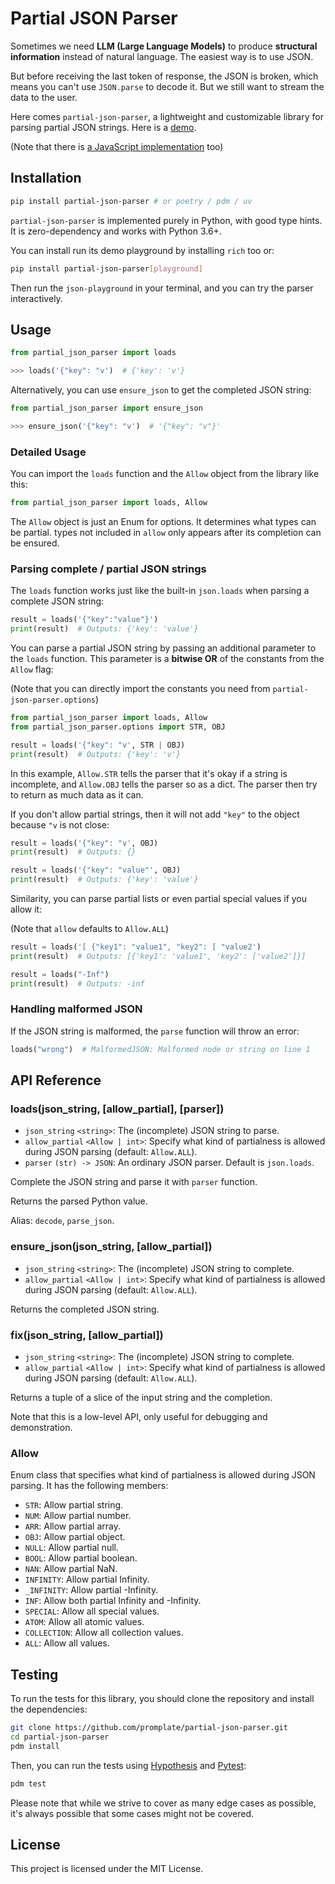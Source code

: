 # Partial JSON Parser

Sometimes we need **LLM (Large Language Models)** to produce **structural information** instead of natural language. The easiest way is to use JSON.

But before receiving the last token of response, the JSON is broken, which means you can't use `JSON.parse` to decode it. But we still want to stream the data to the user.

Here comes `partial-json-parser`, a lightweight and customizable library for parsing partial JSON strings. Here is a [demo](https://promplate.dev/partial-json-parser).

(Note that there is [a JavaScript implementation](https://github.com/promplate/partial-json-parser-js) too)

## Installation

```sh
pip install partial-json-parser # or poetry / pdm / uv
```

`partial-json-parser` is implemented purely in Python, with good type hints. It is zero-dependency and works with Python 3.6+.

You can install run its demo playground by installing `rich` too or:

```sh
pip install partial-json-parser[playground]
```

Then run the `json-playground` in your terminal, and you can try the parser interactively.

## Usage

```py
from partial_json_parser import loads

>>> loads('{"key": "v')  # {'key': 'v'}
```

Alternatively, you can use `ensure_json` to get the completed JSON string:

```py
from partial_json_parser import ensure_json

>>> ensure_json('{"key": "v')  # '{"key": "v"}'
```

### Detailed Usage

You can import the `loads` function and the `Allow` object from the library like this:

```py
from partial_json_parser import loads, Allow
```

The `Allow` object is just an Enum for options. It determines what types can be partial. types not included in `allow` only appears after its completion can be ensured.

### Parsing complete / partial JSON strings

The `loads` function works just like the built-in `json.loads` when parsing a complete JSON string:

```py
result = loads('{"key":"value"}')
print(result)  # Outputs: {'key': 'value'}
```

You can parse a partial JSON string by passing an additional parameter to the `loads` function. This parameter is a **bitwise OR** of the constants from the `Allow` flag:

(Note that you can directly import the constants you need from `partial-json-parser.options`)

```py
from partial_json_parser import loads, Allow
from partial_json_parser.options import STR, OBJ

result = loads('{"key": "v', STR | OBJ)
print(result)  # Outputs: {'key': 'v'}
```

In this example, `Allow.STR` tells the parser that it's okay if a string is incomplete, and `Allow.OBJ` tells the parser so as a dict. The parser then try to return as much data as it can.

If you don't allow partial strings, then it will not add `"key"` to the object because `"v` is not close:

```py
result = loads('{"key": "v', OBJ)
print(result)  # Outputs: {}

result = loads('{"key": "value"', OBJ)
print(result)  # Outputs: {'key': 'value'}
```

Similarity, you can parse partial lists or even partial special values if you allow it:

(Note that `allow` defaults to `Allow.ALL`)

```py
result = loads('[ {"key1": "value1", "key2": [ "value2')
print(result)  # Outputs: [{'key1': 'value1', 'key2': ['value2']}]

result = loads("-Inf")
print(result)  # Outputs: -inf
```

### Handling malformed JSON

If the JSON string is malformed, the `parse` function will throw an error:

```py
loads("wrong")  # MalformedJSON: Malformed node or string on line 1
```

## API Reference

### loads(json_string, [allow_partial], [parser])

- `json_string` `<string>`: The (incomplete) JSON string to parse.
- `allow_partial` `<Allow | int>`: Specify what kind of partialness is allowed during JSON parsing (default: `Allow.ALL`).
- `parser` `(str) -> JSON`: An ordinary JSON parser. Default is `json.loads`.

Complete the JSON string and parse it with `parser` function.

Returns the parsed Python value.

Alias: `decode`, `parse_json`.

### ensure_json(json_string, [allow_partial])

- `json_string` `<string>`: The (incomplete) JSON string to complete.
- `allow_partial` `<Allow | int>`: Specify what kind of partialness is allowed during JSON parsing (default: `Allow.ALL`).

Returns the completed JSON string.

### fix(json_string, [allow_partial])

- `json_string` `<string>`: The (incomplete) JSON string to complete.
- `allow_partial` `<Allow | int>`: Specify what kind of partialness is allowed during JSON parsing (default: `Allow.ALL`).

Returns a tuple of a slice of the input string and the completion.

Note that this is a low-level API, only useful for debugging and demonstration.

### Allow

Enum class that specifies what kind of partialness is allowed during JSON parsing. It has the following members:

- `STR`: Allow partial string.
- `NUM`: Allow partial number.
- `ARR`: Allow partial array.
- `OBJ`: Allow partial object.
- `NULL`: Allow partial null.
- `BOOL`: Allow partial boolean.
- `NAN`: Allow partial NaN.
- `INFINITY`: Allow partial Infinity.
- `_INFINITY`: Allow partial -Infinity.
- `INF`: Allow both partial Infinity and -Infinity.
- `SPECIAL`: Allow all special values.
- `ATOM`: Allow all atomic values.
- `COLLECTION`: Allow all collection values.
- `ALL`: Allow all values.

## Testing

To run the tests for this library, you should clone the repository and install the dependencies:

```sh
git clone https://github.com/promplate/partial-json-parser.git
cd partial-json-parser
pdm install
```

Then, you can run the tests using [Hypothesis](https://hypothesis.works/) and [Pytest](https://pytest.org/):

```sh
pdm test
```

Please note that while we strive to cover as many edge cases as possible, it's always possible that some cases might not be covered.

## License

This project is licensed under the MIT License.
